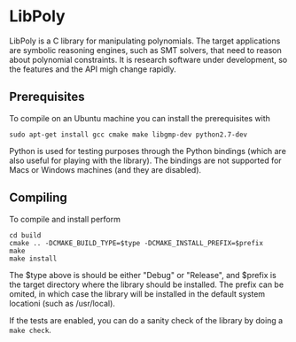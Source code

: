 # LibPoly

LibPoly is a C library for manipulating polynomials. The target applications 
are symbolic reasoning engines, such as SMT solvers, that need to reason about
polynomial constraints. It is research software under development, so the 
features and the API migh change rapidly.

## Prerequisites

To compile on an Ubuntu machine you can install the prerequisites with  

```
sudo apt-get install gcc cmake make libgmp-dev python2.7-dev 
```

Python is used for testing purposes through the Python bindings (which are also
useful for playing with the library). The bindings are not supported for Macs or 
Windows machines (and they are disabled).

## Compiling

To compile and install perform 
```
cd build
cmake .. -DCMAKE_BUILD_TYPE=$type -DCMAKE_INSTALL_PREFIX=$prefix
make
make install
```
The $type above is should be either "Debug" or "Release", and $prefix is the 
target directory where the library should be installed. The prefix can be 
omited, in which case the library will be installed in the default system 
locationi (such as /usr/local).

If the tests are enabled, you can do a sanity check of the library by doing a
```make check```.